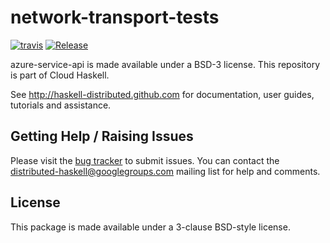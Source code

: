 # network-transport-tests
[![travis](https://secure.travis-ci.org/haskell-distributed/network-transport-tests.png)](http://travis-ci.org/haskell-distributed/network-transport-tests)
[![Release](https://img.shields.io/hackage/v/network-transport-tests.svg)](http://hackage.haskell.org/package/network-transport-tests)

azure-service-api is made available under a BSD-3 license.
This repository is part of Cloud Haskell.

See http://haskell-distributed.github.com for documentation, user guides,
tutorials and assistance.

## Getting Help / Raising Issues

Please visit the [bug tracker](https://github.com/haskell-distributed/network-transport-tests/issues) to submit issues. You can contact the distributed-haskell@googlegroups.com mailing list for help and comments.

## License

This package is made available under a 3-clause BSD-style license.
